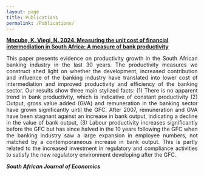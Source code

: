 ```yaml
---
layout: page
title: Publications
permalink: /Publications/
---
```



<a href="https://doi.org/10.1111/saje.12364"><b> Mncube, K. Viegi, N. 2024. Measuring the unit cost of financial intermediation in South Africa: A measure of bank productivity</b></a>


<p align="justify"> This paper presents evidence on productivity growth in the South African banking industry in the last 30 years. The productivity measures we construct shed light on whether the development, increased contribution and influence of the banking industry have translated into lower cost of intermediation and improved productivity and efficiency of the banking sector. Our results show three main stylized facts: (1) There is no apparent trend in bank productivity, which is indicative of constant productivity (2) Output, gross value added (GVA) and remuneration in the banking sector have grown significantly until the GFC. After 2007, remuneration and GVA have been stagnant against an increase in bank output, indicating a decline in the value of bank output, (3) Labour productivity increases significantly before the GFC but has since halved in the 10 years following the GFC when the banking industry saw a large expansion in employee numbers, not matched by a contemporaneous increase in bank output. This is partly related to the increased investment in regulatory and compliance activities to satisfy the new regulatory environment developing after the GFC.



<b><i>South African Journal of Economics</i></b>
